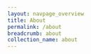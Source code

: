 ```yaml
---
layout: navpage_overview
title: About
permalink: /about
breadcrumb: about
collection_name: about
---
```

